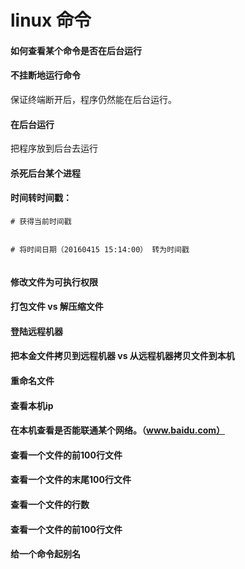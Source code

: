 # linux 命令


#### 如何查看某个命令是否在后台运行





#### 不挂断地运行命令

保证终端断开后，程序仍然能在后台运行。


#### 在后台运行
把程序放到后台去运行


#### 杀死后台某个进程


#### 时间转时间戳：

```
# 获得当前时间戳


# 将时间日期（20160415 15:14:00） 转为时间戳


```

#### 修改文件为可执行权限


#### 打包文件 vs 解压缩文件




#### 登陆远程机器


#### 把本金文件拷贝到远程机器   vs   从远程机器拷贝文件到本机


#### 重命名文件

#### 查看本机ip


#### 在本机查看是否能联通某个网络。（www.baidu.com）


#### 查看一个文件的前100行文件



#### 查看一个文件的末尾100行文件


#### 查看一个文件的行数


#### 查看一个文件的前100行文件



#### 给一个命令起别名


